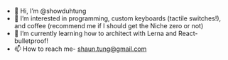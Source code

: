 - 👋 Hi, I’m @showduhtung
- 👀 I’m interested in programming, custom keyboards (tactile switches!), and coffee (recommend me if I should get the Niche zero or not)
- 🌱 I’m currently learning how to architect with Lerna and React-bulletproof!
- 📫 How to reach me- shaun.tung@gmail.com

<!---
showduhtung/showduhtung is a ✨ special ✨ repository because its `README.md` (this file) appears on your GitHub profile.
You can click the Preview link to take a look at your changes.
--->
